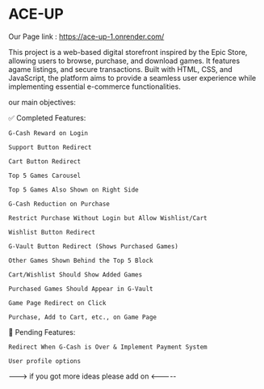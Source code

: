 # ACE-UP

Our Page link : https://ace-up-1.onrender.com/ 

This project is a web-based digital storefront inspired by the Epic Store, allowing users to browse, purchase, and download games. It features agame listings, and secure transactions. Built with HTML, CSS, and JavaScript, the platform aims to provide a seamless user experience while implementing essential e-commerce functionalities.

our main objectives:

   ✅ Completed Features:
    
    G-Cash Reward on Login

    Support Button Redirect

    Cart Button Redirect

    Top 5 Games Carousel

    Top 5 Games Also Shown on Right Side

    G-Cash Reduction on Purchase

    Restrict Purchase Without Login but Allow Wishlist/Cart

    Wishlist Button Redirect

    G-Vault Button Redirect (Shows Purchased Games)

    Other Games Shown Behind the Top 5 Block

    Cart/Wishlist Should Show Added Games

    Purchased Games Should Appear in G-Vault
    
    Game Page Redirect on Click

    Purchase, Add to Cart, etc., on Game Page

🚧 Pending Features:
    
    Redirect When G-Cash is Over & Implement Payment System
    
    User profile options

    

    
        

---> if you got more ideas please add on <-----
